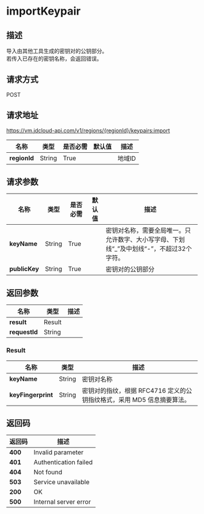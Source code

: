 # importKeypair


## 描述
导入由其他工具生成的密钥对的公钥部分。<br>
若传入已存在的密钥名称，会返回错误。


## 请求方式
POST

## 请求地址
https://vm.jdcloud-api.com/v1/regions/{regionId}/keypairs:import

|名称|类型|是否必需|默认值|描述|
|---|---|---|---|---|
|**regionId**|String|True| |地域ID|

## 请求参数
|名称|类型|是否必需|默认值|描述|
|---|---|---|---|---|
|**keyName**|String|True| |密钥对名称，需要全局唯一。只允许数字、大小写字母、下划线“_”及中划线“-”，不超过32个字符。<br>|
|**publicKey**|String|True| |密钥对的公钥部分|


## 返回参数
|名称|类型|描述|
|---|---|---|
|**result**|Result| |
|**requestId**|String| |

### Result
|名称|类型|描述|
|---|---|---|
|**keyName**|String|密钥对名称|
|**keyFingerprint**|String|密钥对的指纹，根据 RFC4716 定义的公钥指纹格式，采用 MD5 信息摘要算法。|

## 返回码
|返回码|描述|
|---|---|
|**400**|Invalid parameter|
|**401**|Authentication failed|
|**404**|Not found|
|**503**|Service unavailable|
|**200**|OK|
|**500**|Internal server error|
